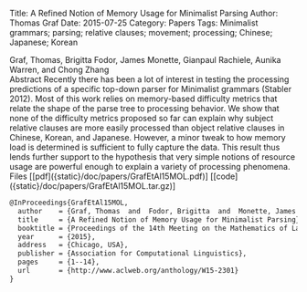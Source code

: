 Title: A Refined Notion of Memory Usage for Minimalist Parsing
Author: Thomas Graf
Date: 2015-07-25
Category: Papers
Tags: Minimalist grammars; parsing; relative clauses; movement; processing; Chinese; Japanese; Korean

<div markdown class="authors">
Graf, Thomas, Brigitta Fodor, James Monette, Gianpaul Rachiele, Aunika Warren, and Chong Zhang
</div>

<div markdown class="abstract">
<span id="abstract-title">Abstract</span>
Recently there has been a lot of interest in testing the processing predictions of a specific top-down parser for Minimalist grammars (Stabler 2012).
Most of this work relies on memory-based difficulty metrics that relate the shape of the parse tree to processing behavior.
We show that none of the difficulty metrics proposed so far can explain why subject relative clauses are more easily processed than object relative clauses in Chinese, Korean, and Japanese.
However, a minor tweak to how memory load is determined is sufficient to fully capture the data.
This result thus lends further support to the hypothesis that very simple notions of resource usage are powerful enough to explain a variety of processing phenomena.
</div>

<div markdown class="files">
<span id="files-title">Files</span>
[[pdf]({static}/doc/papers/GrafEtAl15MOL.pdf)]
[[code]({static}/doc/papers/GrafEtAl15MOL.tar.gz)]
</div>

~~~latex
@InProceedings{GrafEtAl15MOL,
  author    = {Graf, Thomas  and  Fodor, Brigitta  and  Monette, James  and  Rachiele, Gianpaul  and  Warren, Aunika  and  Zhang, Chong},
  title     = {A Refined Notion of Memory Usage for Minimalist Parsing},
  booktitle = {Proceedings of the 14th Meeting on the Mathematics of Language ({MOL} 2015)},
  year      = {2015},
  address   = {Chicago, USA},
  publisher = {Association for Computational Linguistics},
  pages     = {1--14},
  url       = {http://www.aclweb.org/anthology/W15-2301}
}
~~~
